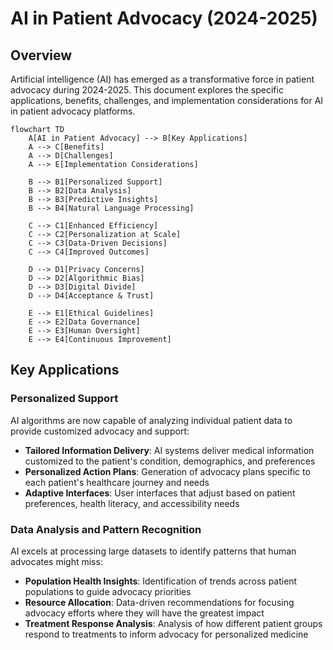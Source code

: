 # AI in Patient Advocacy (2024-2025)

## Overview

Artificial intelligence (AI) has emerged as a transformative force in patient advocacy during 2024-2025. This document explores the specific applications, benefits, challenges, and implementation considerations for AI in patient advocacy platforms.

```mermaid
flowchart TD
    A[AI in Patient Advocacy] --> B[Key Applications]
    A --> C[Benefits]
    A --> D[Challenges]
    A --> E[Implementation Considerations]
    
    B --> B1[Personalized Support]
    B --> B2[Data Analysis]
    B --> B3[Predictive Insights]
    B --> B4[Natural Language Processing]
    
    C --> C1[Enhanced Efficiency]
    C --> C2[Personalization at Scale]
    C --> C3[Data-Driven Decisions]
    C --> C4[Improved Outcomes]
    
    D --> D1[Privacy Concerns]
    D --> D2[Algorithmic Bias]
    D --> D3[Digital Divide]
    D --> D4[Acceptance & Trust]
    
    E --> E1[Ethical Guidelines]
    E --> E2[Data Governance]
    E --> E3[Human Oversight]
    E --> E4[Continuous Improvement]
```

## Key Applications

### Personalized Support

AI algorithms are now capable of analyzing individual patient data to provide customized advocacy and support:

- **Tailored Information Delivery**: AI systems deliver medical information customized to the patient's condition, demographics, and preferences
- **Personalized Action Plans**: Generation of advocacy plans specific to each patient's healthcare journey and needs
- **Adaptive Interfaces**: User interfaces that adjust based on patient preferences, health literacy, and accessibility needs

### Data Analysis and Pattern Recognition

AI excels at processing large datasets to identify patterns that human advocates might miss:

- **Population Health Insights**: Identification of trends across patient populations to guide advocacy priorities
- **Resource Allocation**: Data-driven recommendations for focusing advocacy efforts where they will have the greatest impact
- **Treatment Response Analysis**: Analysis of how different patient groups respond to treatments to inform advocacy for personalized medicine
